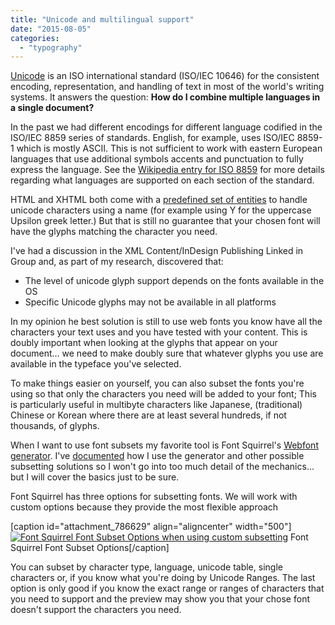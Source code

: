 ```yaml
---
title: "Unicode and multilingual support"
date: "2015-08-05"
categories:
  - "typography"
---
```


[Unicode](http://unicode.org/standard/WhatIsUnicode.html) is an ISO international standard (ISO/IEC 10646) for the consistent encoding, representation, and handling of text in most of the world's writing systems. It answers the question: **How do I combine multiple languages in a single document?**

In the past we had different encodings for different language codified in the ISO/IEC 8859 series of standards. English, for example, uses ISO/IEC 8859-1 which is mostly ASCII. This is not sufficient to work with eastern European languages that use additional symbols accents and punctuation to fully express the language. See the [Wikipedia entry for ISO 8859](https://www.wikiwand.com/en/ISO/IEC_8859) for more details regarding what languages are supported on each section of the standard.

HTML and XHTML both come with a [predefined set of entities](http://dev.w3.org/html5/html-author/charref) to handle unicode characters using a name (for example using &Upsilon; for the uppercase Upsilon greek letter.) But that is still no guarantee that your chosen font will have the glyphs matching the character you need.

I've had a discussion in the XML Content/InDesign Publishing Linked in Group and, as part of my research, discovered that:

- The level of unicode glyph support depends on the fonts available in the OS
- Specific Unicode glyphs may not be available in all platforms

In my opinion he best solution is still to use web fonts you know have all the characters your text uses and you have tested with your content. This is doubly important when looking at the glyphs that appear on your document... we need to make doubly sure that whatever glyphs you use are available in the typeface you've selected.

To make things easier on yourself, you can also subset the fonts you're using so that only the characters you need will be added to your font; This is particularly useful in multibyte characters like Japanese, (traditional) Chinese or Korean where there are at least several hundreds, if not thousands, of glyphs.

When I want to use font subsets my favorite tool is Font Squirrel's [Webfont generator](http://www.fontsquirrel.com/tools/webfont-generator). I've [documented](http://wp.me/p3KUjB-1glp) how I use the generator and other possible subsetting solutions so I won't go into too much detail of the mechanics... but I will cover the basics just to be sure.

Font Squirrel has three options for subsetting fonts. We will work with custom options because they provide the most flexible approach

\[caption id="attachment\_786629" align="aligncenter" width="500"\][![Font Squirrel Font Subset Options when using custom subsetting](/images/2014/09/fontsquirrel-subset-e1435901123984.png)](http:/images/2014/09/fontsquirrel-subset-e1435901123984.png) Font Squirrel Font Subset Options\[/caption\]

You can subset by character type, language, unicode table, single characters or, if you know what you're doing by Unicode Ranges. The last option is only good if you know the exact range or ranges of characters that you need to support and the preview may show you that your chose font doesn't support the characters you need.
